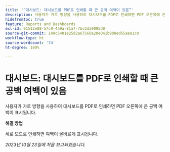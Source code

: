 ```yaml
---
title: '“대시보드: 대시보드를 PDF로 인쇄할 때 큰 공백 여백이 있음”'
description: 사용자가 가로 방향을 사용하여 대시보드를 PDF로 인쇄하면 PDF 오른쪽에 큰 공백 여백이 표시됩니다.
hidefromtoc: true
feature: Reports and Dashboards
exl-id: 91512e88-57c9-4a9a-81a7-7bc2da9095d0
source-git-commit: 149c5401e25d2a67560a20e041b908ed65aea1c0
workflow-type: ht
source-wordcount: '74'
ht-degree: 100%

---
```


# 대시보드: 대시보드를 PDF로 인쇄할 때 큰 공백 여백이 있음

<!--Article by request-->

사용자가 가로 방향을 사용하여 대시보드를 PDF로 인쇄하면 PDF 오른쪽에 큰 공백 여백이 표시됩니다.

**해결 방법**

세로 모드로 인쇄하면 여백이 올바르게 표시됩니다.

_2023년 10월 23일에 처음 보고되었습니다._
